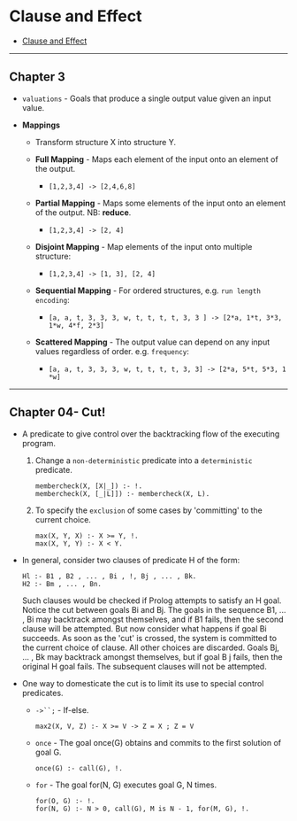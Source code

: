 # Clause and Effect

* [Clause and Effect](https://www.springer.com/gp/book/9783540629719)

---

## Chapter 3

* `valuations` - Goals that produce a single output value given an input value.

* __Mappings__

    * Transform structure X into structure Y.

    * __Full Mapping__ - Maps each element of the input onto an element of the output.

        * `[1,2,3,4] -> [2,4,6,8]`

    * __Partial Mapping__ - Maps some elements of the input onto an element of the output. NB: __reduce__.

        * `[1,2,3,4] -> [2, 4]`
    
    * __Disjoint Mapping__ - Map elements of the input onto multiple structure:

        * `[1,2,3,4] -> [1, 3], [2, 4]`

    * __Sequential Mapping__ - For ordered structures, e.g. `run length encoding`:

        * `[a, a, t, 3, 3, 3, w, t, t, t, t, 3, 3 ] -> [2*a, 1*t, 3*3, 1*w, 4*f, 2*3]`
    
    * __Scattered Mapping__ - The output value can depend on any input values regardless of order. e.g. `frequency`:

        * `[a, a, t, 3, 3, 3, w, t, t, t, t, 3, 3] -> [2*a, 5*t, 5*3, 1 *w]`
    
---

## Chapter 04- Cut! 

* A predicate to give control over the backtracking flow of the executing program.

    1. Change a `non-deterministic` predicate into a `deterministic` predicate.

        ```
        membercheck(X, [X|_]) :- !.
        membercheck(X, [_|L]]) :- membercheck(X, L).
        ```

    2. To specify the `exclusion` of some cases by 'committing' to the current choice.

        ```
        max(X, Y, X) :- X >= Y, !.
        max(X, Y, Y) :- X < Y.
        ```

* In general, consider two clauses of predicate H of the form:

    ```
    Hl :- B1 , B2 , ... , Bi , !, Bj , ... , Bk.
    H2 :- Bm , ... , Bn.
    ```

    Such clauses would be checked if Prolog attempts to satisfy an H goal.
    Notice the cut between goals Bi and Bj. The goals in the sequence
    B1, ... , Bi may backtrack amongst themselves, and if B1 fails, then the
    second clause will be attempted. But now consider what happens if goal
    Bi succeeds. As soon as the 'cut' is crossed, the system is committed to
    the current choice of clause. All other choices are discarded. Goals
    Bj, ... , Bk may backtrack amongst themselves, but if goal B j fails, then
    the original H goal fails. The subsequent clauses will not be attempted.


* One way to domesticate the cut is to limit its use to special control predicates.

    * `->``;` - If-else.

        ```
        max2(X, V, Z) :- X >= V -> Z = X ; Z = V
        ```
    
    * `once` - The goal once(G) obtains and commits to the first solution of goal G.

        ```
        once(G) :- call(G), !.
        ```
    
    * `for` - The goal for(N, G) executes goal G, N times.

        ```
        for(O, G) :- !.
        for(N, G) :- N > 0, call(G), M is N - 1, for(M, G), !.
        ```